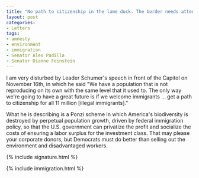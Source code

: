 ```yaml
---
title: "No path to citizenship in the lame duck. The border needs attention."
layout: post
categories:
- Letters
tags:
- amnesty
- environment
- immigration
- Senator Alex Padilla
- Senator Dianne Feinstein
---
```


I am very disturbed by Leader Schumer's speech in front of the Capitol on November 16th, in which he said "We have a population that is not reproducing on its own with the same level that it used to. The only way we're going to have a great future is if we welcome immigrants ... get a path to citizenship for all 11 million \[illegal immigrants\]."

What he is describing is a Ponzi scheme in which America's biodiversity is destroyed by perpetual population growth, driven by federal immigration policy, so that the U.S. government can privatize the profit and socialize the costs of ensuring a labor surplus for the investment class. That may please your corporate donors, but Democrats must do better than selling out the environment and disadvantaged workers.

{% include signature.html %}

{% include immigration.html %}

